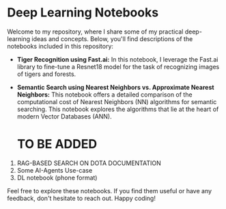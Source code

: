 
# Deep Learning Notebooks

Welcome to my repository, where I share some of my practical deep-learning ideas and concepts. Below, you'll find descriptions of the notebooks included in this repository:

- **Tiger Recognition using Fast.ai:**
  In this notebook, I leverage the Fast.ai library to fine-tune a Resnet18 model for the task of recognizing images of tigers and forests.

- **Semantic Search using Nearest Neighbors vs. Approximate Nearest Neighbors:**
  This notebook offers a detailed comparison of the computational cost of Nearest Neighbors (NN) algorithms for semantic searching. This notebook explores the algorithms that lie at the heart of modern Vector Databases (ANN).


  # TO BE ADDED 
1. RAG-BASED SEARCH ON DOTA DOCUMENTATION
2. Some AI-Agents Use-case 
3. DL notebook (phone format)

Feel free to explore these notebooks. If you find them useful or have any feedback, don't hesitate to reach out. Happy coding!
